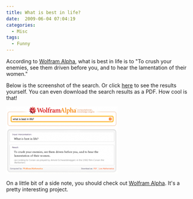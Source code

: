 ```yaml
---
title: What is best in life?
date:  2009-06-04 07:04:19
categories:
  - Misc
tags:
  - Funny
---
```


According to <a href="http://www.wolframalpha.com/" target="_blank">Wolfram Alpha</a>, what is best in life is to "To crush your enemies, see them driven before you, and to hear the lamentation of their women."

Below is the screenshot of the search. Or click <a href="http://www09.wolframalpha.com/input/?i=what+is+best+in+life%3F" target="_blank">here</a> to see the results yourself. You can even download the search results as a PDF. How cool is that!

<a title="What is best in life?" rel="lightbox" href="/assets/images/2009/09/what_is_best_in_life.png"><img class="size-medium wp-image-238" title="What is best in life?" src="/assets/images/posts/2009/09/what_is_best_in_life-300x182.png" alt="What is best in life?" width="300" height="182" /></a>

On a little bit of a side note, you should check out <a href="http://www.wolframalpha.com/" target="_blank">Wolfram Alpha</a>. It's a pretty interesting project.
